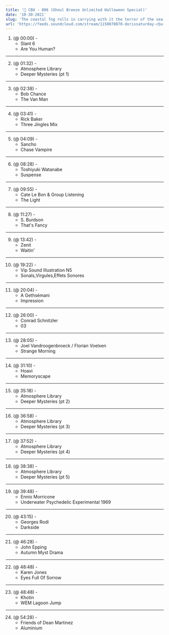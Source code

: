 ```yaml
---
title: '🎃 CBU - 006 (Ghoul Breeze Unlimited Halloween Special)'
date: '10-30-2021'
slug: 'The coastal fog rolls in carrying with it the terror of the sea, blanketing your sea-side town with vibes of spooky punk, eerie library music, and chilling synth jingles.'
url: 'https://feeds.soundcloud.com/stream/1150870870-dorissaturday-cbu-006-goul-breeze-unlimted.mp3'
---
```



1. (@ 00:00) -
    - Slant 6 
    - Are You Human?
---
2. (@ 01:32) -
    - Atmosphere Library 
    - Deeper Mysteries (pt 1)
---
3. (@ 02:38) -
    - Bob Chance
    - The Van Man
---
4. (@ 03:41) -
    - Rick Baker
    - Three Jingles Mix
---
5. (@ 04:09) -
    - Sancho
    - Chase Vampire
---
6. (@ 08:28) -
    - Toshiyuki Watanabe
    - Suspense
---
7. (@ 09:55) -
    - Cate Le Bon & Group Listening
    - The Light
---
8. (@ 11:27) -
    - S. Burdson
    - That's Fancy
---
9. (@ 13:42) -
    - Zenit
    - Waitin'
---
10. (@ 19:22) -
    - Vip Sound Illustration N5
    - Sonals,Virgules,Effets Sonores
---
11. (@ 20:04) -
    - A Gethsémani
    - Impression
---
12. (@ 26:00) -
    - Conrad Schnitzler
    - 03
---
13. (@ 28:05) -
    - Joel Vandroogenbroeck / Florian Voelxen
    - Strange Morning
---
14. (@ 31:10) -
    - Hoavi
    - Memoryscape
---
15. (@ 35:18) -
    - Atmosphere Library
    - Deeper Mysteries (pt 2)
---
16. (@ 36:58) -
    - Atmosphere Library
    - Deeper Mysteries (pt 3)
--- 
17. (@ 37:52) -
    - Atmosphere Library
    - Deeper Mysteries (pt 4)
--- 
18. (@ 38:38) -
    - Atmosphere Library
    - Deeper Mysteries (pt 5)
--- 
19. (@ 39:48) -
    - Ennio Morricone
    - Underwater Psychedelic Experimental 1969
--- 
20. (@ 43:15) -
    - Georges Rodi
    - Darkside
--- 
21. (@ 46:28) -
    - John Epping
    - Autumn Myst Drama
--- 
22. (@ 48:48) -
    - Karen Jones
    - Eyes Full Of Sorrow
--- 
23. (@ 48:48) -
    - Khotin
    - WEM Lagoon Jump
--- 
24. (@ 54:28) -
    - Friends of Dean Martinez
    - Aluminium